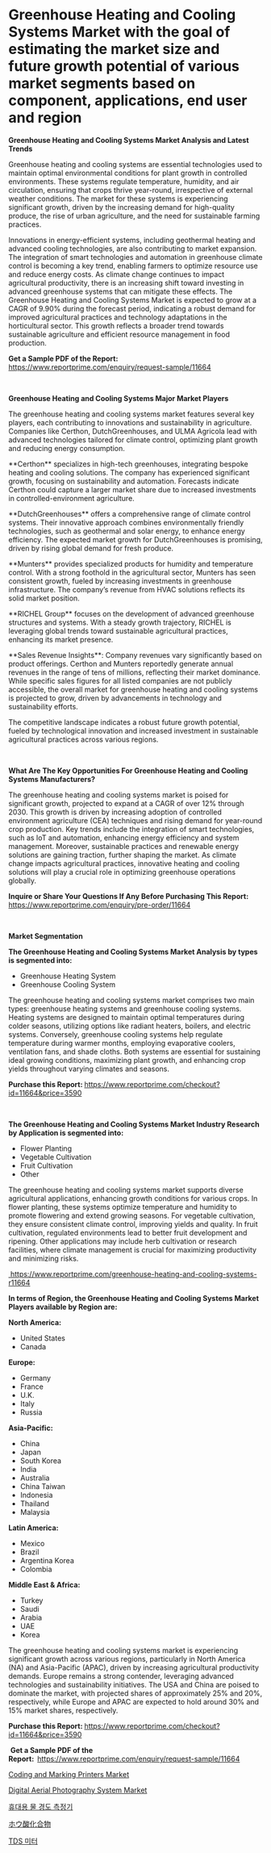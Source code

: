 <p><h1>Greenhouse Heating and Cooling Systems Market with the goal of estimating the market size and future growth potential of various market segments based on component, applications, end user and region</h1></p><p><strong>Greenhouse Heating and Cooling Systems Market Analysis and Latest Trends</strong></p>
<p><p>Greenhouse heating and cooling systems are essential technologies used to maintain optimal environmental conditions for plant growth in controlled environments. These systems regulate temperature, humidity, and air circulation, ensuring that crops thrive year-round, irrespective of external weather conditions. The market for these systems is experiencing significant growth, driven by the increasing demand for high-quality produce, the rise of urban agriculture, and the need for sustainable farming practices. </p><p>Innovations in energy-efficient systems, including geothermal heating and advanced cooling technologies, are also contributing to market expansion. The integration of smart technologies and automation in greenhouse climate control is becoming a key trend, enabling farmers to optimize resource use and reduce energy costs. As climate change continues to impact agricultural productivity, there is an increasing shift toward investing in advanced greenhouse systems that can mitigate these effects. The Greenhouse Heating and Cooling Systems Market is expected to grow at a CAGR of 9.90% during the forecast period, indicating a robust demand for improved agricultural practices and technology adaptations in the horticultural sector. This growth reflects a broader trend towards sustainable agriculture and efficient resource management in food production.</p></p>
<p><strong>Get a Sample PDF of the Report:&nbsp;</strong> <a href="https://www.reportprime.com/enquiry/request-sample/11664">https://www.reportprime.com/enquiry/request-sample/11664</a></p>
<p>&nbsp;</p>
<p><strong>Greenhouse Heating and Cooling Systems Major Market Players</strong></p>
<p><p>The greenhouse heating and cooling systems market features several key players, each contributing to innovations and sustainability in agriculture. Companies like Certhon, DutchGreenhouses, and ULMA Agricola lead with advanced technologies tailored for climate control, optimizing plant growth and reducing energy consumption.</p><p>**Certhon** specializes in high-tech greenhouses, integrating bespoke heating and cooling solutions. The company has experienced significant growth, focusing on sustainability and automation. Forecasts indicate Certhon could capture a larger market share due to increased investments in controlled-environment agriculture.</p><p>**DutchGreenhouses** offers a comprehensive range of climate control systems. Their innovative approach combines environmentally friendly technologies, such as geothermal and solar energy, to enhance energy efficiency. The expected market growth for DutchGreenhouses is promising, driven by rising global demand for fresh produce.</p><p>**Munters** provides specialized products for humidity and temperature control. With a strong foothold in the agricultural sector, Munters has seen consistent growth, fueled by increasing investments in greenhouse infrastructure. The company’s revenue from HVAC solutions reflects its solid market position.</p><p>**RICHEL Group** focuses on the development of advanced greenhouse structures and systems. With a steady growth trajectory, RICHEL is leveraging global trends toward sustainable agricultural practices, enhancing its market presence.</p><p>**Sales Revenue Insights**: Company revenues vary significantly based on product offerings. Certhon and Munters reportedly generate annual revenues in the range of tens of millions, reflecting their market dominance. While specific sales figures for all listed companies are not publicly accessible, the overall market for greenhouse heating and cooling systems is projected to grow, driven by advancements in technology and sustainability efforts.</p><p>The competitive landscape indicates a robust future growth potential, fueled by technological innovation and increased investment in sustainable agricultural practices across various regions.</p></p>
<p>&nbsp;</p>
<p><strong>What Are The Key Opportunities For Greenhouse Heating and Cooling Systems Manufacturers?</strong></p>
<p><p>The greenhouse heating and cooling systems market is poised for significant growth, projected to expand at a CAGR of over 12% through 2030. This growth is driven by increasing adoption of controlled environment agriculture (CEA) techniques and rising demand for year-round crop production. Key trends include the integration of smart technologies, such as IoT and automation, enhancing energy efficiency and system management. Moreover, sustainable practices and renewable energy solutions are gaining traction, further shaping the market. As climate change impacts agricultural practices, innovative heating and cooling solutions will play a crucial role in optimizing greenhouse operations globally.</p></p>
<p><strong>Inquire or Share Your Questions If Any Before Purchasing This Report:</strong> <a href="https://www.reportprime.com/enquiry/pre-order/11664">https://www.reportprime.com/enquiry/pre-order/11664</a></p>
<p>&nbsp;</p>
<p><strong>Market Segmentation</strong></p>
<p><strong>The Greenhouse Heating and Cooling Systems Market Analysis by types is segmented into:</strong></p>
<p><ul><li>Greenhouse Heating System</li><li>Greenhouse Cooling System</li></ul></p>
<p><p>The greenhouse heating and cooling systems market comprises two main types: greenhouse heating systems and greenhouse cooling systems. Heating systems are designed to maintain optimal temperatures during colder seasons, utilizing options like radiant heaters, boilers, and electric systems. Conversely, greenhouse cooling systems help regulate temperature during warmer months, employing evaporative coolers, ventilation fans, and shade cloths. Both systems are essential for sustaining ideal growing conditions, maximizing plant growth, and enhancing crop yields throughout varying climates and seasons.</p></p>
<p><strong>Purchase this Report:&nbsp;</strong><a href="https://www.reportprime.com/checkout?id=11664&price=3590">https://www.reportprime.com/checkout?id=11664&price=3590</a></p>
<p>&nbsp;</p>
<p><strong>The Greenhouse Heating and Cooling Systems Market Industry Research by Application is segmented into:</strong></p>
<p><ul><li>Flower Planting</li><li>Vegetable Cultivation</li><li>Fruit Cultivation</li><li>Other</li></ul></p>
<p><p>The greenhouse heating and cooling systems market supports diverse agricultural applications, enhancing growth conditions for various crops. In flower planting, these systems optimize temperature and humidity to promote flowering and extend growing seasons. For vegetable cultivation, they ensure consistent climate control, improving yields and quality. In fruit cultivation, regulated environments lead to better fruit development and ripening. Other applications may include herb cultivation or research facilities, where climate management is crucial for maximizing productivity and minimizing risks.</p></p>
<p><a href="https://www.reportprime.com/greenhouse-heating-and-cooling-systems-r11664">&nbsp;https://www.reportprime.com/greenhouse-heating-and-cooling-systems-r11664</a></p>
<p><strong>In terms of Region, the Greenhouse Heating and Cooling Systems Market Players available by Region are:</strong></p>
<p>
    <p> <strong> North America: </strong>
        <ul>
            <li>United States</li>
            <li>Canada</li>
        </ul>
        </p> 
    <p> <strong> Europe: </strong>
        <ul>
            <li>Germany</li>
            <li>France</li>
            <li>U.K.</li>
            <li>Italy</li>
            <li>Russia</li>
        </ul>
        </p> 
    <p> <strong> Asia-Pacific: </strong>
        <ul>
            <li>China</li>
            <li>Japan</li>
            <li>South Korea</li>
            <li>India</li>
            <li>Australia</li>
            <li>China Taiwan</li>
            <li>Indonesia</li>
            <li>Thailand</li>
            <li>Malaysia</li>
        </ul>
        </p> 
    <p> <strong> Latin America: </strong>
        <ul>
            <li>Mexico</li>
            <li>Brazil</li>
            <li>Argentina Korea</li>
            <li>Colombia</li>
        </ul>
        </p> 
    <p> <strong> Middle East & Africa: </strong>
        <ul>
            <li>Turkey</li>
            <li>Saudi</li>
            <li>Arabia</li>
            <li>UAE</li>
            <li>Korea</li>
        </ul>
    </p>
    </p>
<p><p>The greenhouse heating and cooling systems market is experiencing significant growth across various regions, particularly in North America (NA) and Asia-Pacific (APAC), driven by increasing agricultural productivity demands. Europe remains a strong contender, leveraging advanced technologies and sustainability initiatives. The USA and China are poised to dominate the market, with projected shares of approximately 25% and 20%, respectively, while Europe and APAC are expected to hold around 30% and 15% market shares, respectively.</p></p>
<p><strong>Purchase this Report: </strong><a href="https://www.reportprime.com/checkout?id=11664&price=3590">https://www.reportprime.com/checkout?id=11664&price=3590</a></p>
<p>&nbsp;<strong>Get a Sample PDF of the Report:&nbsp;&nbsp;</strong><a href="https://www.reportprime.com/enquiry/request-sample/11664">https://www.reportprime.com/enquiry/request-sample/11664</a></p>
<p><strong></strong></p>
<p><p><a href="https://medium.com/@shanypaucek/analyzing-coding-and-marking-printers-market-dynamics-and-growth-drivers-and-forecasted-for-period-5f26965fafce">Coding and Marking Printers Market</a></p><p><a href="https://issuu.com/reportprime-2/docs/digital-aerial-photography-system-m_d2f3e49c9a1fb8">Digital Aerial Photography System Market</a></p><p><a href="https://medium.com/@pwhkjukf5/%ED%9C%B4%EB%8C%80%EC%9A%A9-%EC%88%98%EC%A7%88-%EA%B2%BD%EB%8F%84-%EC%B8%A1%EC%A0%95%EA%B8%B0-%EC%8B%9C%EC%9E%A5-%EC%A1%B0%EC%82%AC-%EB%B0%8F-%EC%82%B0%EC%97%85-%EC%A7%84%ED%99%94-%EB%B0%8F-2031%EB%85%84%EA%B9%8C%EC%A7%80%EC%9D%98-%EC%A0%84%EB%A7%9D-97b4be8b8fe5">휴대용 물 경도 측정기</a></p><p><a href="https://medium.com/@skylarreilly36/2024%E5%B9%B4%E3%81%8B%E3%82%892031%E5%B9%B4%E3%81%BE%E3%81%A7%E3%81%AE%E3%83%9B%E3%82%A6%E9%85%B8%E5%8C%96%E5%90%88%E7%89%A9%E5%B8%82%E5%A0%B4%E3%82%B7%E3%82%A7%E3%82%A2%E3%81%A8%E7%AB%B6%E4%BA%89%E7%92%B0%E5%A2%83%E3%81%AB%E9%96%A2%E3%81%99%E3%82%8B%E6%B4%9E%E5%AF%9F-55011bc885f3">ホウ酸化合物</a></p><p><a href="https://medium.com/@pwhkjukf5/tds-%EB%AF%B8%ED%84%B0-%EC%8B%9C%EC%9E%A5%EC%97%90-%EB%8C%80%ED%95%9C-%EA%B8%80%EB%A1%9C%EB%B2%8C-%EC%A0%84%EB%A7%9D-%ED%8A%B8%EB%A0%8C%EB%93%9C-%EB%B0%8F-%EC%98%88%EC%B8%A1-2024-2031-629cf6dae418">TDS 미터</a></p></p>